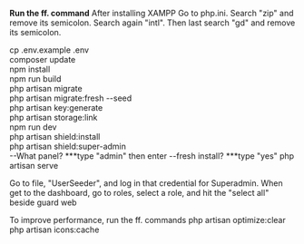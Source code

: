 <b>Run the ff. command</b>
After installing XAMPP
Go to php.ini. Search "zip" and remove its semicolon. Search again "intl". Then last search "gd" and remove its semicolon.

cp .env.example .env <br>
composer update<br>
npm install <br>
npm run build <br>
php artisan migrate <br>
php artisan migrate:fresh --seed <br>
php artisan key:generate <br>
php artisan storage:link <br>
npm run dev <br>
php artisan shield:install <br>
php artisan shield:super-admin <br>
--What panel? ***type "admin" then enter
--fresh install? ***type "yes"
php artisan serve <br>

Go to file, "UserSeeder", and log in that credential for Superadmin.
When get to the dashboard, go to roles, select a role, and hit the "select all" beside guard web

To improve performance, run the ff. commands
php artisan optimize:clear <br>
php artisan icons:cache <br>

